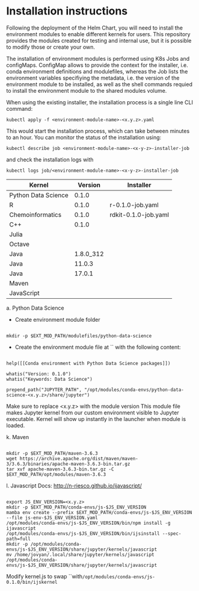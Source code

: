 # Installation instructions

Following the deployment of the Helm Chart, you will need to install the environment modules to enable different kernels for users. This repository provides the modules created for testing and internal use, but it is possible to modify those or create your own.

The installation of environment modules is performed using K8s Jobs and configMaps. ConfigMap allows to provide the context for the installer, i.e. conda environment definitions and modulefiles, whereas the Job lists the environment variables specifiying the metadata, i.e. the version of the environment module to be installed, as well as the shell commands requied to install the environment module to the shared modules volume.

When using the existing installer, the installation process is a single line CLI command:

```
kubectl apply -f <environment-module-name>-<x.y.z>.yaml
```

This would start the installation process, which can take between minutes to an hour. You can monitor the status of the installation using:

```
kubectl describe job <environment-module-name>-<x-y-z>-installer-job
```

and check the installation logs with

```
kubectl logs job/<environment-module-name>-<x-y-z>-installer-job
```

| Kernel              | Version   | Installer            |
| ------------------- | --------- | -------------------- |
| Python Data Science | 0.1.0     |                      |
| R                   | 0.1.0     | r-0.1.0-job.yaml     |
| Chemoinformatics    | 0.1.0     | rdkit-0.1.0-job.yaml |
| C++                 | 0.1.0     |                      |
| Julia               |           |                      |
| Octave              |           |                      |
| Java                | 1.8.0_312 |                      |
| Java                | 11.0.3    |                      |
| Java                | 17.0.1    |                      |
| Maven               |           |                      |
| JavaScript          |           |                      |

a. Python Data Science

- Create environment module folder

```

mkdir -p $EXT_MOD_PATH/modulefiles/python-data-science

```

- Create the environment module file at `` with the following content:

```

help([[Conda environment with Python Data Science packages]])

whatis("Version: 0.1.0")
whatis("Keywords: Data Science")

prepend_path("JUPYTER_PATH", "/opt/modules/conda-envs/python-data-science-<x.y.z>/share/jupyter")

```

Make sure to replace <x.y.z> with the module version
This module file makes Jupyter kernel from our custom environment visible to Jupyter executable. Kernel will show up instantly in the launcher when module is loaded.

k. Maven

```

mkdir -p $EXT_MOD_PATH/maven-3.6.3
wget https://archive.apache.org/dist/maven/maven-3/3.6.3/binaries/apache-maven-3.6.3-bin.tar.gz
tar xvf apache-maven-3.6.3-bin.tar.gz -C $EXT_MOD_PATH/opt/modules/maven-3.6.3

```

l. Javascript
Docs: http://n-riesco.github.io/ijavascript/

```

export JS_ENV_VERSION=<x.y.z>
mkdir -p $EXT_MOD_PATH/conda-envs/js-$JS_ENV_VERSION
mamba env create --prefix $EXT_MOD_PATH/conda-envs/js-$JS_ENV_VERSION --file js-env-$JS_ENV_VERSION.yaml
/opt/modules/conda-envs/js-$JS_ENV_VERSION/bin/npm install -g ijavascript
/opt/modules/conda-envs/js-$JS_ENV_VERSION/bin/ijsinstall --spec-path=full
mkdir -p /opt/modules/conda-envs/js-$JS_ENV_VERSION/share/jupyter/kernels/javascript
mv /home/jovyan/.local/share/jupyter/kernels/javascript /opt/modules/conda-envs/js-$JS_ENV_VERSION/share/jupyter/kernels/javascript

```

Modify kernel.js to swap ``with`/opt/modules/conda-envs/js-0.1.0/bin/ijskernel`

```

```
